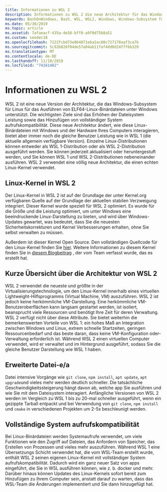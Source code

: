 ```yaml
---
title: Informationen zu WSL 2
description: Informationen zu WSL 2 die neue Architektur für das Windows-Subsystem für Linux
keywords: BashOnWindows, Bash, WSL, WSL2, Windows, Windows-Subsystem für Linux, Windows-Subsystem, Ubuntu, Debian, Suse, Windows 10, Installation, installieren
ms.date: 05/30/2019
ms.topic: article
ms.assetid: 7afaeacf-435a-4e58-bff0-a9f0d75b8a51
ms.custom: seodec18
ms.openlocfilehash: 7122fcbd73e064871eba2ac80c727178aaf3ca7b
ms.sourcegitcommit: 5c92b820f84de57a04ab11faf4dd0d24fff6b320
ms.translationtype: MT
ms.contentlocale: de-DE
ms.lasthandoff: 11/18/2019
ms.locfileid: "74161482"
---
```

# <a name="about-wsl-2"></a>Informationen zu WSL 2

WSL 2 ist eine neue Version der Architektur, die das Windows-Subsystem für Linux für das Ausführen von ELF64-Linux-Binärdateien unter Windows unterstützt. Die wichtigsten Ziele sind das Erhöhen der Dateisystem Leistung sowie das Hinzufügen von vollständiger System aufrufskompatibilität. Diese neue Architektur ändert, wie diese Linux-Binärdateien mit Windows und der Hardware Ihres Computers interagieren, bietet aber immer noch die gleiche Benutzer Leistung wie in WSL 1 (die aktuelle allgemein verfügbare Version). Einzelne Linux-Distributionen können entweder als WSL 1-Distribution oder als WSL 2-Distribution ausgeführt werden. Sie können jederzeit aktualisiert oder heruntergestuft werden, und Sie können WSL 1 und WSL 2-Distributionen nebeneinander ausführen. WSL 2 verwendet eine völlig neue Architektur, die einen echten Linux-Kernel verwendet.

## <a name="linux-kernel-in-wsl-2"></a>Linux-Kernel in WSL 2

Der Linux-Kernel in WSL 2 ist auf der Grundlage der unter Kernel.org verfügbaren Quelle auf der Grundlage der aktuellen stabilen Verzweigung integriert. Dieser Kernel wurde speziell für WSL 2 optimiert. Es wurde für die Größe und die Leistung optimiert, um unter Windows eine beeindruckende Linux-Darstellung zu bieten, und wird über Windows-Updates gewartet, was bedeutet, dass Sie die neuesten Sicherheitskorrekturen und Kernel Verbesserungen erhalten, ohne Sie selbst verwalten zu müssen.

Außerdem ist dieser Kernel Open Source. Den vollständigen Quellcode für den Linux-Kernel finden Sie [hier](https://github.com/microsoft/WSL2-Linux-Kernel). Weitere Informationen zu diesem Kernel finden Sie in [diesem Blogbeitrag](https://devblogs.microsoft.com/commandline/shipping-a-linux-kernel-with-windows/) , der vom Team verfasst wurde, das es erstellt hat.

## <a name="brief-overview-of-the-wsl-2-architecture"></a>Kurze Übersicht über die Architektur von WSL 2

WSL 2 verwendet die neueste und größte in der Virtualisierungstechnologie, um den Linux-Kernel innerhalb eines virtuellen Lightweight-Hilfsprogramms (Virtual Machine, VM) auszuführen. WSL 2 ist jedoch keine herkömmliche VM-Darstellung. Eine herkömmliche VM-Benutzeroberflächen kann langsam gestartet werden, ist isoliert, beansprucht viele Ressourcen und benötigt Ihre Zeit für deren Verwaltung. WSL 2 verfügt nicht über diese Attribute. Sie bietet weiterhin die bemerkenswerten Vorteile von WSL 1: ein hohes Maß an Integration zwischen Windows und Linux, extrem schnelle Startzeiten, geringen Ressourcenbedarf und das beste daran, dass keine VM-Konfiguration oder-Verwaltung erforderlich ist. Während WSL 2 einen virtuellen Computer verwendet, wird er verwaltet und im Hintergrund ausgeführt, sodass Sie die gleiche Benutzer Darstellung wie WSL 1 haben.

## <a name="increased-file-io-performance"></a>Erweiterte Datei-e/a

Datei intensive Vorgänge wie `git clone`, `npm install`, `apt update`, `apt upgrade`und vieles mehr werden deutlich schneller. Die tatsächliche Geschwindigkeitssteigerung hängt davon ab, welche app Sie ausführen und wie Sie mit dem Dateisystem interagiert. Anfängliche Versionen von WSL 2 werden im Vergleich zu WSL 1 bis zu 20-mal schneller ausgeführt, wenn ein gezippte Tarball entpackt und bei Verwendung von `git clone`, `npm install` und `cmake` in verschiedenen Projekten um 2-5x beschleunigt werden.

## <a name="full-system-call-compatibility"></a>Vollständige System aufrufskompatibilität

Bei Linux-Binärdateien werden Systemaufrufe verwendet, um viele Funktionen wie den Zugriff auf Dateien, das Anfordern von Speicher, das Erstellen von Prozessen und vieles mehr auszuführen. Während WSL 1 eine Übersetzungs Schicht verwendet hat, die vom WSL-Team erstellt wurde, enthält WSL 2 seinen eigenen Linux-Kernel mit vollständiger System aufrufskompatibilität. Dadurch wird ein ganz neuer Satz von apps eingeführt, die Sie in WSL ausführen können, wie z. b. docker und mehr. Darüber hinaus können Updates des Linux-Kernels sofort bereit zum Hinzufügen zu Ihrem Computer sein, anstatt darauf zu warten, dass das WSL-Team die Änderungen implementiert und Sie dann hinzugefügt hat.